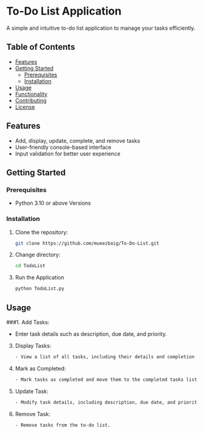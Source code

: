 # **To-Do List Application**
A simple and intuitive to-do list application to manage your tasks efficiently.

## Table of Contents

- [Features](#features)
- [Getting Started](#getting-started)
  - [Prerequisites](#prerequisites)
  - [Installation](#installation)
- [Usage](#usage)
- [Functionality](#functionality)
- [Contributing](#contributing)
- [License](#license)

## Features

- Add, display, update, complete, and remove tasks
- User-friendly console-based interface
- Input validation for better user experience

## Getting Started

### Prerequisites

- Python 3.10 or above Versions

### Installation

1. Clone the repository:

   ```bash
   git clone https://github.com/mueezbaig/To-Do-List.git

2. Change directory:
   ```bash
   cd TodoList

3. Run the Application
    ```bash
    python TodoList.py

## Usage

###1. Add Tasks:
   - Enter task details such as description, due date, and priority.

3. Display Tasks:
    ```bash
   - View a list of all tasks, including their details and completion status.
4. Mark as Completed:
    ```bash
    - Mark tasks as completed and move them to the completed tasks list.

5. Update Task:
     ```bash
     - Modify task details, including description, due date, and priority.
6. Remove Task:
     ```bash
    - Remove tasks from the to-do list.


    

